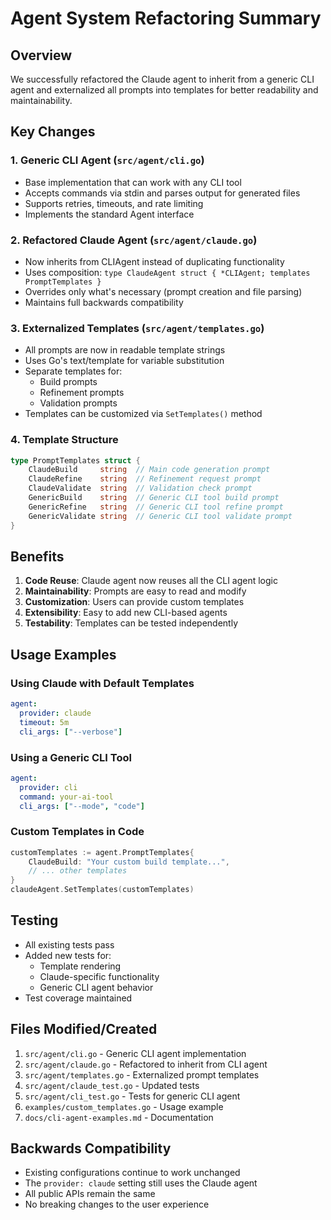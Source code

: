 # Agent System Refactoring Summary

## Overview
We successfully refactored the Claude agent to inherit from a generic CLI agent and externalized all prompts into templates for better readability and maintainability.

## Key Changes

### 1. Generic CLI Agent (`src/agent/cli.go`)
- Base implementation that can work with any CLI tool
- Accepts commands via stdin and parses output for generated files
- Supports retries, timeouts, and rate limiting
- Implements the standard Agent interface

### 2. Refactored Claude Agent (`src/agent/claude.go`)
- Now inherits from CLIAgent instead of duplicating functionality
- Uses composition: `type ClaudeAgent struct { *CLIAgent; templates PromptTemplates }`
- Overrides only what's necessary (prompt creation and file parsing)
- Maintains full backwards compatibility

### 3. Externalized Templates (`src/agent/templates.go`)
- All prompts are now in readable template strings
- Uses Go's text/template for variable substitution
- Separate templates for:
  - Build prompts
  - Refinement prompts
  - Validation prompts
- Templates can be customized via `SetTemplates()` method

### 4. Template Structure

```go
type PromptTemplates struct {
    ClaudeBuild     string  // Main code generation prompt
    ClaudeRefine    string  // Refinement request prompt
    ClaudeValidate  string  // Validation check prompt
    GenericBuild    string  // Generic CLI tool build prompt
    GenericRefine   string  // Generic CLI tool refine prompt
    GenericValidate string  // Generic CLI tool validate prompt
}
```

## Benefits

1. **Code Reuse**: Claude agent now reuses all the CLI agent logic
2. **Maintainability**: Prompts are easy to read and modify
3. **Customization**: Users can provide custom templates
4. **Extensibility**: Easy to add new CLI-based agents
5. **Testability**: Templates can be tested independently

## Usage Examples

### Using Claude with Default Templates
```yaml
agent:
  provider: claude
  timeout: 5m
  cli_args: ["--verbose"]
```

### Using a Generic CLI Tool
```yaml
agent:
  provider: cli
  command: your-ai-tool
  cli_args: ["--mode", "code"]
```

### Custom Templates in Code
```go
customTemplates := agent.PromptTemplates{
    ClaudeBuild: "Your custom build template...",
    // ... other templates
}
claudeAgent.SetTemplates(customTemplates)
```

## Testing
- All existing tests pass
- Added new tests for:
  - Template rendering
  - Claude-specific functionality
  - Generic CLI agent behavior
- Test coverage maintained

## Files Modified/Created
1. `src/agent/cli.go` - Generic CLI agent implementation
2. `src/agent/claude.go` - Refactored to inherit from CLI agent
3. `src/agent/templates.go` - Externalized prompt templates
4. `src/agent/claude_test.go` - Updated tests
5. `src/agent/cli_test.go` - Tests for generic CLI agent
6. `examples/custom_templates.go` - Usage example
7. `docs/cli-agent-examples.md` - Documentation

## Backwards Compatibility
- Existing configurations continue to work unchanged
- The `provider: claude` setting still uses the Claude agent
- All public APIs remain the same
- No breaking changes to the user experience